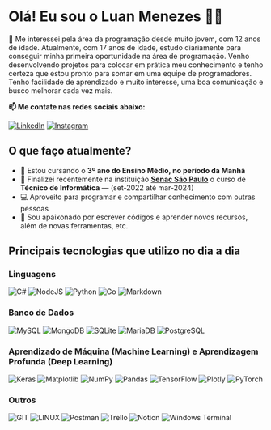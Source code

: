 # Olá! Eu sou o Luan Menezes 🤚🏻

🚀 Me interessei pela área da programação desde muito jovem, com 12 anos de idade. Atualmente, com 17 anos de idade, estudo diariamente para conseguir minha primeira oportunidade na área de programação. Venho desenvolvendo projetos para colocar em prática meu conhecimento e tenho certeza que estou pronto para somar em uma equipe de programadores. Tenho facilidade de aprendizado e muito interesse, uma boa comunicação e busco melhorar cada vez mais.

**📫 Me contate nas redes sociais abaixo:**

[![LinkedIn](https://img.shields.io/badge/LinkedIn-0077B5?style=for-the-badge&logo=linkedin&logoColor=white)](https://www.linkedin.com/in/luanmenezesmatos/) [![Instagram](https://img.shields.io/badge/Instagram-E4405F?style=for-the-badge&logo=instagram&logoColor=white)](https://www.instagram.com/luanmenezesmatosl/)

## O que faço atualmente?

- 📖 Estou cursando o **3º ano do Ensino Médio, no período da Manhã**
- 🔭 Finalizei recentemente na instituição **[Senac São Paulo](https://www.linkedin.com/school/senacsaopaulo/)** o curso de **Técnico de Informática** — (set-2022 até mar-2024)
- 💻 Aproveito para programar e compartilhar conhecimento com outras pessoas
- 🤍 Sou apaixonado por escrever códigos e aprender novos recursos, além de novas ferramentas, etc.

## Principais tecnologias que utilizo no dia a dia
### Linguagens

![C#](https://img.shields.io/badge/c%23-%23239120.svg?style=for-the-badge&logo=c-sharp&logoColor=white)
![NodeJS](https://img.shields.io/badge/Node.js-43853D?style=for-the-badge&logo=node.js&logoColor=white)
![Python](https://img.shields.io/badge/python-3670A0?style=for-the-badge&logo=python&logoColor=ffdd54)
![Go](https://img.shields.io/badge/go-%2300ADD8.svg?style=for-the-badge&logo=go&logoColor=white)
![Markdown](https://img.shields.io/badge/markdown-%23000000.svg?style=for-the-badge&logo=markdown&logoColor=white)

### Banco de Dados

![MySQL](https://img.shields.io/badge/mysql-%2300000f.svg?style=for-the-badge&logo=mysql&logoColor=white)
![MongoDB](https://img.shields.io/badge/MongoDB-%234ea94b.svg?style=for-the-badge&logo=mongodb&logoColor=white)
![SQLite](https://img.shields.io/badge/sqlite-%2307405e.svg?style=for-the-badge&logo=sqlite&logoColor=white)
![MariaDB](https://img.shields.io/badge/MariaDB-003545?style=for-the-badge&logo=mariadb&logoColor=white)
![PostgreSQL](https://img.shields.io/badge/PostgreSQL-316192?style=for-the-badge&logo=postgresql&logoColor=white)

### Aprendizado de Máquina (Machine Learning) e Aprendizagem Profunda (Deep Learning)

![Keras](https://img.shields.io/badge/Keras-%23D00000.svg?style=for-the-badge&logo=Keras&logoColor=white)
![Matplotlib](https://img.shields.io/badge/Matplotlib-%23ffffff.svg?style=for-the-badge&logo=Matplotlib&logoColor=black)
![NumPy](https://img.shields.io/badge/numpy-%23013243.svg?style=for-the-badge&logo=numpy&logoColor=white)
![Pandas](https://img.shields.io/badge/pandas-%23150458.svg?style=for-the-badge&logo=pandas&logoColor=white)
![TensorFlow](https://img.shields.io/badge/TensorFlow-%23FF6F00.svg?style=for-the-badge&logo=TensorFlow&logoColor=white)
![Plotly](https://img.shields.io/badge/Plotly-%233F4F75.svg?style=for-the-badge&logo=plotly&logoColor=white)
![PyTorch](https://img.shields.io/badge/PyTorch-%23EE4C2C.svg?style=for-the-badge&logo=PyTorch&logoColor=white)

### Outros

![GIT](https://img.shields.io/badge/Git-fc6d26?style=for-the-badge&logo=git&logoColor=white)
![LINUX](https://img.shields.io/badge/Linux-FCC624?style=for-the-badge&logo=linux&logoColor=black)
![Postman](https://img.shields.io/badge/Postman-FF6C37?style=for-the-badge&logo=postman&logoColor=white)
![Trello](https://img.shields.io/badge/Trello-%23026AA7.svg?style=for-the-badge&logo=Trello&logoColor=white)
![Notion](https://img.shields.io/badge/Notion-%23000000.svg?style=for-the-badge&logo=notion&logoColor=white)
![Windows Terminal](https://img.shields.io/badge/Windows%20Terminal-%234D4D4D.svg?style=for-the-badge&logo=windows-terminal&logoColor=white)
